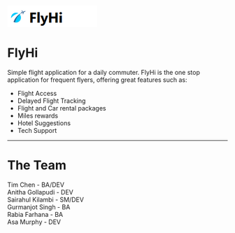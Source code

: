 ![alt text](https://github.com/murphman10/FlyHi/blob/main/FlyHi-Logo.png)
# FlyHi
Simple flight application for a daily commuter. 
FlyHi is the one stop application for frequent flyers, offering great features such as:
- Flight Access
- Delayed Flight Tracking
- Flight and Car rental packages
- Miles rewards
- Hotel Suggestions
- Tech Support
_______________________________________________________________________________________________
# The Team
Tim Chen - BA/DEV<br />
Anitha Gollapudi - DEV<br /> 
Sairahul Kilambi - SM/DEV<br />
Gurmanjot Singh - BA<br />
Rabia Farhana - BA<br />
Asa Murphy - DEV<br />
